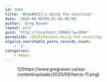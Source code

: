 ```yaml
---
id: 2844
title: 'Who&#8217;s doing the counting?'
date: '2020-09-05T05:01:46-08:00'
author: 'Greg Raven'
layout: post
guid: 'http://localhost:10004/?p=2844'
permalink: /2020/09/whos-doing-the-counting/
algolia_searchable_posts_records_count:
    - '1'
categories:
    - Memes
---
```


<figure class="wp-block-image size-large">![](https://www.gregraven.us/wp-content/uploads/2020/09/harris-11.png)</figure>